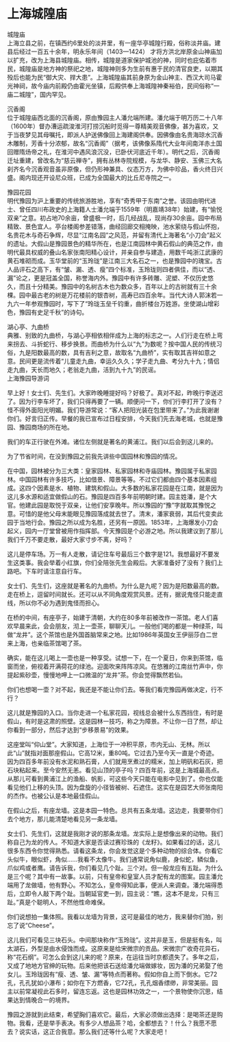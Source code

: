 # 上海城隍庙  
城隍庙  
上海立县之前，在镇西约6里处的淡井里，有一座华亭城隍行殿，俗称淡井庙。建县后经过一百五十余年，明永乐年间（1403—1424） 才将方洪北岸原金山神庙加以扩充，改为上海县城隍庙。相传，城隍是道家保护城池的神，同时也庇佑着市民，城隍庙是地方神的祭祀之地，城隍神则多为生前有惠于民的清官良吏，以期其殁后也能为民“御大灾、捍大患”。上海城隍庙其前身原为金山神主、西汉大司马霍光神祠，故今庙内前殿仍由霍光坐镇，后殿供奉上海城隍神秦裕伯，民间俗称“一庙二城隍”，国内罕见。  

沉香阁  
位于城隍庙西北面的沉香阁，原由豫园主人潘允端所建。潘允端于明万历二十八年（1600年）督办漕运疏浚淮河打捞沉船时觅得一尊精美观音佛像，甚为喜欢，又于当夜梦见其母嘱托，即派人护送佛像回上海建阁供奉。因佛像由名贵海琼水沉香木雕制，芳香十分浓郁，故名“沉香阁”（据考，该佛像系隋代大业年间南洋赤土国回赠隋炀帝之礼，在淮河中遇风浪沉没，已卧伏河底近千年）。明代之后，沉香阁迁址重建，曾改名为“慈云禅寺”，拥有丛林寺院规模，与龙华、静安、玉佛三大名刹齐名今沉香观音虽非原像，但仍形神兼具、仪态万方，为佛中珍品，香火终日兴盛。阁内现还开设尼众班，已成为全国最大的比丘尼寺院之一。  

豫园花园  
明代豫园为沪上重要的传统旅游胜地，享有“奇秀甲于东南”之誉。该园由明代进士、曾任四川布政史的上海籍人士潘允端于1559年（明嘉靖38年）始建，有“愉悦双亲”之意。初占地70余亩，曾盛极一时，后几经战乱，现尚存30余亩。园中布局精致、景色宜人。亭台楼阁参差错落，曲经回廊交相掩映，池水萦绕与假山怀抱，名贵花木与奇石争辉，尽显“江南名园”之风范，并留有清代上海著名“小刀会”起义的遗址。大假山是豫园景色的精华所在，也是江南园林中黄石假山的典范之作，由明代最具权威的叠山名家张南阳精心设计，并亲自参与建造，用数千吨浙江武康的黄石堆砌而成。玉华堂前的“玉玲珑”是江南三大名石之一，也是豫园中的瑰宝。古人品评石之高下，有“皱、漏、透、瘦”四个标准，玉玲珑则四者俱佳，而以“透、漏”论之，更是冠盖全国，称誉海内外。豫园中有许多砖雕、泥塑、不仅历史悠久，而且十分精美。豫园中的名树古木也为数众多，百年以上的古树就有三十余棵。园中最古老的树是万花楼前的银杏树，高寿已四百余年。当代大诗人郭沫若一九六一年参观豫园时，写下了“玲珑玉垒千钧重，曲折楼台万姓游。坐使湖山增彩色，豫园有史足千秋”的诗句。  

湖心亭、九曲桥  
典雅、别致的九曲桥，与湖心亭相依相伴成为上海的标志之一。人们行走在桥上弯来拐去、斗折蛇行、移步换景。而曲桥为什么以“九”为数呢？按中国人民的传统习俗，九是阳数最高的数，具有吉利之意，故取名“九曲桥”，实有取其吉祥如意之意。民间更是流传着“儿童走九曲，幸运久久久；学子走九曲、考分九十九；情侣走九曲，天长而地久；老翁走九曲，活到九十九”的民谣。  
上海豫园导游词  

早上好！女士们、先生们。大家昨晚睡提好吗？好极了。真对不起，昨晚行李送迟了。因为行李车坏了，我们只得再要了一辆。顺便问一下，你们行李打开了没有？怪不得外面阳光明媚。我们导游常说：“客人把阳光装在包里带来了。”为此我谢谢你们。好言归正传。早餐的我已宣布过日程安排，今天我们先去海老城，也就是豫园、豫园商场的所在地。  

我们的车正行驶在外滩。诸位左侧就是著名的黄浦江。我们以后会到这儿来的。  

为了节省时间，在没到豫园之前我先讲些中国园林和豫园的情况。  

在中国，园林被分为三大类：皇家园林、私家园林和寺庙园林。豫园属于私家园林。中国园林有许多技巧，比如借景、障景等等。不过它们都由四个基本因素组成。这四个因素是水、植物、建筑和假山。大多数的私家花园是在江南，就是因为这儿多水源和适宜做假山的石。豫园是四百多年前明朝时建。园主姓潘，是个大官。他建此园是取悦于双亲，让他们安享晚年。所以豫园的“豫”字就取其豫悦之意。可惜的是他父母末能眼见豫园落成就去世了。清末，潘家衰弱，其后代变卖此园于当地行会。豫园之所以成为名胜，还另有一原因。1853年，上海爆发小刀会起义，园内一厅堂曾被用作指挥部。今天豫园是个必游之地。所以我建议到了那儿我们千万不要走散，最好大家寸步不离，好吗？  

这儿是停车场。万一有人走散，请记住车号最后三个数字是121。我想最好不要发生这类事。我会举着小红旗，你们全陪张先生会殿后。大家准备好了没有？我们上路吧。下车时请注意自行车。  

女士们、先生们，这座就是著名的九曲桥。为什么是九呢？因为是阳数最高的数。走在桥上，逗留时间就长。还可以从不同角度观赏风景。还有，据说鬼怪只能走直线，所以你不必为遇到鬼怪而担心。  

在桥的中间，有座亭子，始建于清朝，大约在80多年前被改作一茶馆。老人们喜欢早晨来此，会会朋友，沏上一壶茶，聊聊天儿。一般他们喝的都是一种绿茶，叫做“龙井”。这个茶馆也是外国首脑常来之地。比如1986年英国女王伊丽莎白二世来上海，也亲临茶馆喝了茶。  

确实，能在这儿喝上一壶也是一种享受。试想一下，在一个夏日，你来到茶馆，临窗而坐，俯视着开满荷花的绿池。迎面吹来阵阵凉风。在悠雅的江南丝竹声中，你提起紫砂壶，慢慢地呷上一口微温的“龙井”茶。你会觉得飘然若仙。  

你们也想喝一壶？对不起，我还是不能让你们去。等我们看完豫园再做决定，行不行？  

这儿就是豫园的入口。当你走进一个私家花园，视线总会被什么东西挡住，有时是假山，有时是这肃的照壁。这是园林一技巧，称之为障景。不让你一日了然，却让你看到一部分，然后才达到“步移景易”的效果。  

这座堂叫“仰山堂”。大家知道，上海位于一冲积平原，市内无山、无林。所以此“山”就指对面那座假山。它高12米，重80吨。它过去乃至今天一直是个奇迹。因为四百多年前没有水泥和熟石膏，人们就用烹煮过的糯米，加上明矾和石灰，把石块粘起来。至今安然无恙。看见山顶的亭子吗？四百年前，这是上海城最高点。从那儿可看到黄浦江上的渔船、帆影，可这些今天只能在电影中见到了。你也仅能看见他们上移的头顶。因为盘旋的小径皆被树、石遮住。这实在是园艺大师张南阳的杰作。也被公认是本地最佳假山。  

在假山之后，有座龙墙。这是本园一特色。总共有五条龙墙。这边走，我要带你们去个地方，那儿能清楚地看见另一条龙墙。  

女士们、先生们，这就是我刚才说的那条龙墙。龙实际上是想像出来的动物。我们称自己为龙的传人。不知道大家是否读过赛珍珠的《龙籽》。如果看过的话，这儿很多东西令你觉得熟悉。请看这条龙，你会发觉这是个多种动物的综合体。你看它头似牛，眼似虾，角似……我看不太像牛。我们通常说角似鹿，身似蛇，鳞似鱼，爪似鸡或者鹰。请告诉我，你们看见几个趾。三个对。但一般龙应有五趾。为什么是三个呢？其中有一故事。以前，只有皇帝和皇室人员才配有龙的图案。园主潘允端用了龙做墙，他有野心。不知怎么，皇帝得知此事，便派人来调查。潘允端得悉后，立即令人敲下两个趾。当朝延官吏一到，园主说：“瞧，这本不是龙，只有三趾。”真是个聪明人，不然他性命难保。  

你们说想拍一集体照。我看以龙墙为背景，这可是最佳的地方，我来替你们拍，别忘了说“Cheese”。  

这儿我们可看见三块石头。中间那块称作“玉玲珑”。这并非是玉，但是挺有名，叫太湖石，外型是由水侵蚀而成。这原来是给宋微宗的贡品。宋微宗广收奇花异石，称“花石纲”。可怎么会到这儿来的呢？原来，在运往当时京都遗失了。多年之后，又成了地地方官绅的玩物。后来他把该石送给潘允端做嫁妆，因为潘的兄弟娶了他女儿。玉玲珑因有“瘦、透、皱、漏”等特点而著称。假如你自上而下倒水。它72孔，孔孔犹如小瀑布；如你在下方燃香，它72孔，孔孔烟香缥缈，非常美丽。园主以前常凝视此石多时，留连忘返。这也是园林功效之一，一个景物使你沉思，结果达到情晚合一的境界。  

豫园之游就到此结束，希望胸们喜欢它。最后，大家必须做出选择：是喝茶还是购物。我看，还是举手表决。有多少人想品茶？哈，全都想去？！什么？我愿不愿去？说实话，这正合我意。那么我们还等什么呢？大家走吧！  
